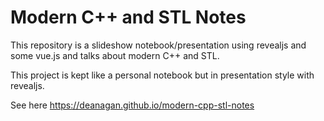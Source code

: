 # Modern C++ and STL Notes
This repository is a slideshow notebook/presentation using revealjs and some vue.js and talks about modern C++ and STL.

This project is kept like a personal notebook but in presentation style with revealjs.

See here https://deanagan.github.io/modern-cpp-stl-notes
